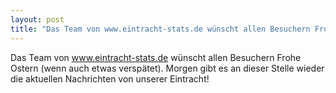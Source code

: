 ```yaml
---
layout: post
title: "Das Team von www.eintracht-stats.de wünscht allen Besuchern Frohe Ostern (wenn auch etwas verspätet)."
---
```


Das Team von www.eintracht-stats.de wünscht allen Besuchern Frohe Ostern (wenn auch etwas verspätet). Morgen gibt es an dieser Stelle wieder die aktuellen Nachrichten von unserer Eintracht!
